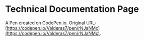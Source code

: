 # Technical Documentation Page

A Pen created on CodePen.io. Original URL: [https://codepen.io/Valderas7/pen/rNJaNMx](https://codepen.io/Valderas7/pen/rNJaNMx).

